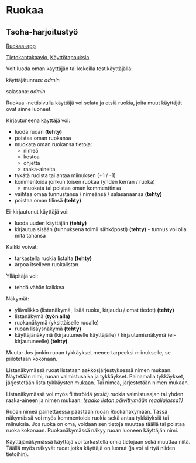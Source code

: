 # Ruokaa

## Tsoha-harjoitustyö

[Ruokaa-app](https://ruokaa-app.herokuapp.com "Ruokaa")

[Tietokantakaavio](documentation/database_diagram.md "Tietokantakaavio"), 
[Käyttötapauksia](documentation/user_stories.md "Käyttötapauksia")

Voit luoda oman käyttäjän tai kokeilla testikäyttäjällä:

käyttäjätunnus: *admin*

salasana: *admin*

Ruokaa -nettisivulla käyttäjä voi selata ja etsiä ruokia, joita muut käyttäjät ovat sinne luoneet.

Kirjautuneena käyttäjä voi:
* luoda ruoan **(tehty)**
* poistaa oman ruokansa
* muokata oman ruokansa tietoja:
  * nimeä
  * kestoa
  * ohjetta
  * raaka-aineita
* tykätä ruoista tai antaa miinuksen (+1 / -1)
* kommentoida jonkun toisen ruokaa (yhden kerran / ruoka)
  * muokata tai poistaa oman kommenttinsa
* vaihtaa omaa tunnustansa / nimeänsä / salasanaansa **(tehty)**
* poistaa oman tilinsä **(tehty)**

Ei-kirjautunut käyttäjä voi:
* luoda uuden käyttäjän **(tehty)**
* kirjautua sisään (tunnuksena toimii sähköposti) **(tehty)** - tunnus voi olla mitä tahansa

Kaikki voivat:
* tarkastella ruokia listalta **(tehty)**
* arpoa itselleen ruokalistan

Ylläpitäjä voi:
* tehdä vähän kaikkea

Näkymät:
* ylävalikko (listanäkymä, lisää ruoka, kirjaudu / omat tiedot) **(tehty)**
* listanäkymä **(työn alla)**
* ruokanäkymä (yksittäiselle ruoalle)
* ruoan lisäysnäkymä **(tehty)**
* käyttäjänäkymä (kirjautuneelle käyttäjälle) / kirjautumisnäkymä (ei-kirjautuneelle) **(tehty)**

Muuta:
Jos jonkin ruoan tykkäykset menee tarpeeksi miinukselle, se piilotetaan kokonaan.

Listanäkymässä ruoat listataan aakkosjärjestyksessä nimen mukaan. Näytetään nimi, ruoan valmistusaika ja tykkäykset.
Painamalla tykkäykset, järjestetään lista tykkäysten mukaan. Tai nimeä, järjestetään nimen mukaan.

Listanäkymässä voi myös filtteröidä *(etsiä)* ruokia valmistusajan tai yhden raaka-aineen ja nimen mukaan. *(saako listan päivittymään reaaliajassa?)*

Ruoan nimeä painettaessa päästään ruoan Ruokanäkymään. Tässä näkymässä voi myös kommentoida ruokia sekä antaa tykkäyksiä tai miinuksia.
Jos ruoka on oma, voidaan sen tietoja muuttaa täällä tai poistaa ruoka kokonaan.
Ruokanäkymässä näkyy ruoan luoneen käyttäjän nimi.

Käyttäjänäkymässä käyttäjä voi tarkastella omia tietojaan sekä muuttaa niitä. Täällä myös näkyvät ruoat jotka käyttäjä on luonut (ja voi siirtyä niiden tietoihin).

